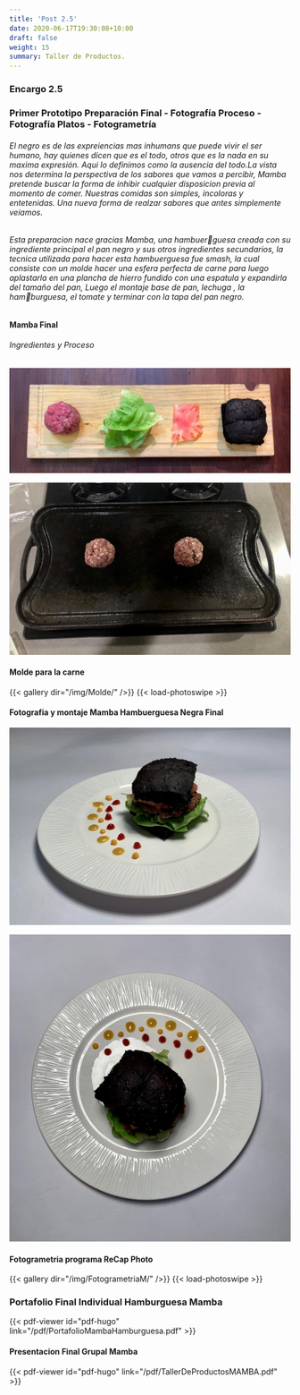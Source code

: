 ```yaml
---
title: 'Post 2.5'
date: 2020-06-17T19:30:08+10:00
draft: false
weight: 15
summary: Taller de Productos.
---
```

### Encargo 2.5
### Primer Prototipo Preparación Final - Fotografía Proceso - Fotografía Platos - Fotogrametría


###### El negro es de las expreiencias mas inhumans que puede vivir el ser humano, hay quienes dicen que es el todo, otros que es la nada en su maxima expresión. Aqui lo definimos como la ausencia del todo.La vista nos determina la perspectiva de los sabores que vamos a percibir, Mamba pretende buscar la forma de inhibir cualquier disposicion previa al momento de comer. Nuestras comidas son simples, incoloras y entetenidas. Una nueva forma de realzar sabores que antes simplemente veiamos.
###### Esta preparacion nace gracias Mamba, una hambuerguesa creada con su ingrediente principal el pan negro y sus otros ingredientes secundarios, la tecnica utilizada para hacer esta hambuerguesa fue smash, la cual consiste con un molde hacer una esfera perfecta de carne para luego aplastarla en una plancha de hierro fundido con una espatula y expandirla del tamaño del pan, Luego el montaje base de pan, lechuga , la hamburguesa, el tomate y terminar con la tapa del pan negro. 

#### Mamba Final 
###### Ingredientes y Proceso 

![Imagen Simple](/img/IngredientesFinal.jpg)

![Imagen Simple](/img/Carne.jpg)

#### Molde para la carne 

{{< gallery dir="/img/Molde/" />}} {{< load-photoswipe >}}

#### Fotografia y montaje Mamba Hambuerguesa Negra Final
![Imagen Simple](/img/Mamba1.jpg)


![Imagen Simple](/img/Mamba2.jpg)



#### Fotogrametria programa ReCap Photo

{{< gallery dir="/img/FotogrametriaM/" />}} {{< load-photoswipe >}}

### Portafolio Final Individual Hamburguesa Mamba

{{< pdf-viewer id="pdf-hugo" link="/pdf/PortafolioMambaHamburguesa.pdf"  >}}

#### Presentacion Final Grupal Mamba 

{{< pdf-viewer id="pdf-hugo" link="/pdf/TallerDeProductosMAMBA.pdf"  >}}














































































